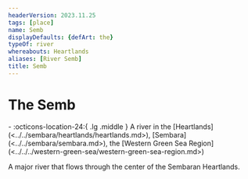 ```yaml
---
headerVersion: 2023.11.25
tags: [place]
name: Semb
displayDefaults: {defArt: the}
typeOf: river
whereabouts: Heartlands
aliases: [River Semb]
title: Semb
---
```

# The Semb
<div class="grid cards ext-narrow-margin ext-one-column" markdown>
-    :octicons-location-24:{ .lg .middle } A river in the [Heartlands](<../../sembara/heartlands/heartlands.md>), [Sembara](<../../sembara/sembara.md>), the [Western Green Sea Region](<../../../western-green-sea/western-green-sea-region.md>)  
</div>


A major river that flows through the center of the Sembaran Heartlands. 






